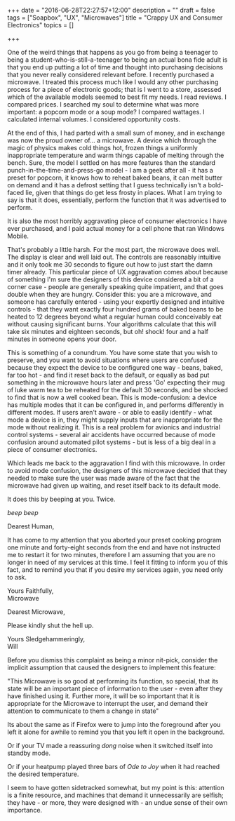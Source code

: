 +++
date = "2016-06-28T22:27:57+12:00"
description = ""
draft = false
tags = ["Soapbox", "UX", "Microwaves"]
title = "Crappy UX and Consumer Electronics"
topics = []

+++

One of the weird things that happens as you go from being a teenager to being a student-who-is-still-a-teenager to being an actual bona fide adult is that you end up putting a lot of time and thought into purchasing decisions that you never really considered relevant before. I recently purchased a microwave. I treated this process much like I would any other purchasing process for a piece of electronic goods; that is I went to a store, assessed which of the available models seemed to best fit my needs. I read reviews. I compared prices. I searched my soul to determine what was more important: a popcorn mode or a soup mode? I compared wattages. I calculated internal volumes. I considered opportunity costs.

At the end of this, I had parted with a small sum of money, and in exchange was now the proud owner of... a microwave. A device which through the magic of physics makes cold things hot, frozen things a uniformly inappropriate temperature and warm things capable of melting through the bench. Sure, the model I settled on has more features than the standard punch-in-the-time-and-press-go model - I am a geek after all - it has a preset for popcorn, it knows how to reheat baked beans, it can melt butter on demand and it has a defrost setting that I guess technically isn't a bold-faced lie, given that things do get less frosty in places. What I am trying to say is that it does, essentially, perform the function that it was advertised to perform.

It is also the most horribly aggravating piece of consumer electronics I have ever purchased, and I paid actual money for a cell phone that ran Windows Mobile.

That's probably a little harsh. For the most part, the microwave does well. The display is clear and well laid out. The controls are reasonably intuitive and it only took me 30 seconds to figure out how to just start the damn timer already. This particular piece of UX aggravation comes about because of something I'm sure the designers of this device considered a bit of a corner case - people are generally speaking quite impatient, and that goes double when they are hungry. Consider this: you are a microwave, and someone has carefully entered - using your expertly designed and intuitive controls - that they want exactly four hundred grams of baked beans to be heated to 12 degrees beyond what a regular human could conceivably eat without causing significant burns. Your algorithms calculate that this will take six minutes and eighteen seconds, but oh! shock! four and a half minutes in someone opens your door.

This is something of a conundrum. You have some state that you wish to preserve, and you want to avoid situations where users are confused because they expect the device to be configured one way - beans, baked, far too hot - and find it reset back to the default, or equally as bad put something in the microwave hours later and press 'Go' expecting their mug of luke warm tea to be reheated for the default 30 seconds, and be shocked to find that is now a well cooked bean. This is mode-confusion: a device has multiple modes that it can be configured in, and performs differently in different modes. If users aren't aware - or able to easily identify - what mode a device is in, they might supply inputs that are inappropriate for the mode without realizing it. This is a real problem for avionics and industrial control systems - several air accidents have occurred because of mode confusion around automated pilot systems - but is less of a big deal in a piece of consumer electronics.

Which leads me back to the aggravation I find with this microwave. In order to avoid mode confusion, the designers of this microwave decided that they needed to make sure the user was made aware of the fact that the microwave had given up waiting, and reset itself back to its default mode.

It does this by beeping at you. Twice.

_beep beep_

Dearest Human,

It has come to my attention that you aborted your preset cooking program one minute and forty-eight seconds from the end and have not instructed me to restart it for two minutes, therefore I am assuming that you are no longer in need of my services at this time. I feel it fitting to inform you of this fact, and to remind you that if you desire my services again, you need only to ask.

Yours Faithfully,<br />
Microwave


Dearest Microwave,

Please kindly shut the hell up.

Yours Sledgehammeringly,<br />
Will

Before you dismiss this complaint as being a minor nit-pick, consider the implicit assumption that caused the designers to implement this feature:

"This Microwave is so good at performing its function, so special, that its state will be an important piece of information to the user - even after they have finished using it. Further more, it will be so important that it is appropriate for the Microwave to interrupt the user, and demand their attention to communicate to them a change in state"

Its about the same as if Firefox were to jump into the foreground after you left it alone for awhile to remind you that you left it open in the background.

Or if your TV made a reassuring *dong* noise when it switched itself into standby mode.

Or if your heatpump played three bars of _Ode to Joy_ when it had reached the desired temperature.

I seem to have gotten sidetracked somewhat, but my point is this: attention is a finite resource, and machines that demand it unnecessarily are selfish; they have - or more, they were designed with - an undue sense of their own importance.
